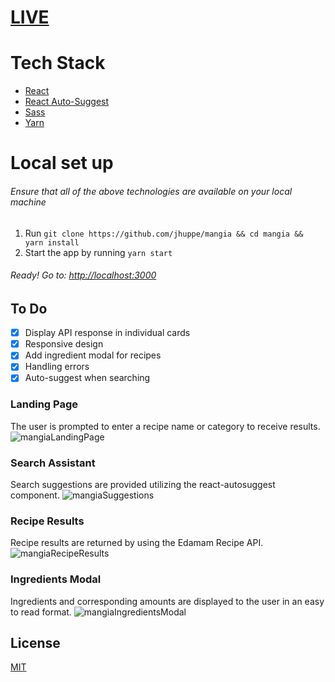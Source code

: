 # [LIVE](https://jhuppe-mangia.herokuapp.com/)

# Tech Stack
- [React](https://reactjs.org/docs/getting-started.html)
- [React Auto-Suggest](https://github.com/moroshko/react-autosuggest#installation)
- [Sass](https://sass-lang.com/documentation/file.SASS_REFERENCE.html)
- [Yarn](https://yarnpkg.com/en/docs)

# Local set up
###### Ensure that all of the above technologies are available on your local machine
1. Run `git clone https://github.com/jhuppe/mangia && cd mangia && yarn install`
2. Start the app by running `yarn start`
###### Ready! Go to: [http://localhost:3000](http://localhost:3000)

## To Do
- [X] Display API response in individual cards
- [X] Responsive design
- [X] Add ingredient modal for recipes
- [X] Handling errors
- [X] Auto-suggest when searching

### Landing Page

The user is prompted to enter a recipe name or category to receive results. 
![mangiaLandingPage](https://user-images.githubusercontent.com/14873941/55004574-1c51df00-4fa0-11e9-99d3-4f0cd68e63e0.png)


### Search Assistant
Search suggestions are provided utilizing the react-autosuggest component. 
![mangiaSuggestions](https://user-images.githubusercontent.com/14873941/55004577-1c51df00-4fa0-11e9-8c36-6d699f6eadc6.png)

### Recipe Results
Recipe results are returned by using the Edamam Recipe API.
![mangiaRecipeResults](https://user-images.githubusercontent.com/14873941/55004575-1c51df00-4fa0-11e9-9525-19a7361d812c.png)

### Ingredients Modal
Ingredients and corresponding amounts are displayed to the user in an easy to read format. 
![mangiaIngredientsModal](https://user-images.githubusercontent.com/14873941/55004573-1c51df00-4fa0-11e9-9a6c-ebd2b79541a6.png)

## License
[MIT](https://github.com/jhuppe/mangia/blob/master/LICENSE)
